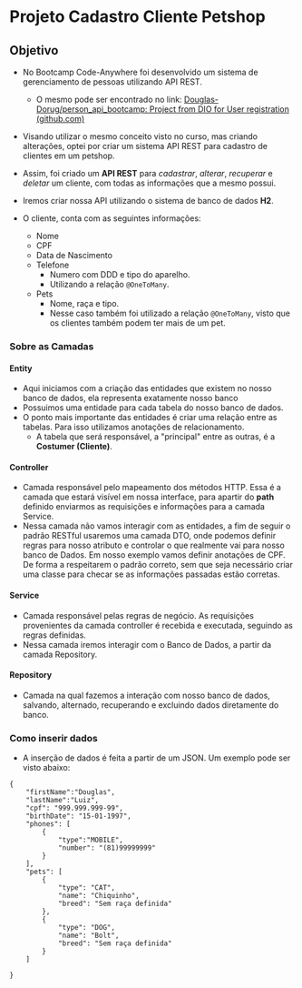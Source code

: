 # Projeto Cadastro Cliente Petshop

## Objetivo

- No Bootcamp Code-Anywhere foi desenvolvido um sistema de gerenciamento de pessoas utilizando API REST.
    - O mesmo pode ser encontrado no link: [Douglas-Dorug/person_api_bootcamp: Project from DIO for User registration (github.com)](https://github.com/Douglas-Dorug/person_api_bootcamp)
  
- Visando utilizar o mesmo conceito visto no curso, mas criando alterações, optei por criar um sistema API REST para cadastro de clientes em um petshop.

- Assim, foi criado um **API REST** para _cadastrar_, _alterar_, _recuperar_ e _deletar_ um cliente, com todas as informações que a mesmo possui.

- Iremos criar nossa API utilizando o sistema de banco de dados **H2**.

- O cliente, conta com as seguintes informações:
  - Nome
  - CPF
  - Data de Nascimento
  - Telefone
    - Numero com DDD e tipo do aparelho.
    - Utilizando a relação `@OneToMany`.
  - Pets
    - Nome, raça e tipo.
    - Nesse caso também foi utilizado a relação `@OneToMany`, visto que os clientes também podem ter mais de um pet.

### Sobre as Camadas

#### Entity

- Aqui iniciamos com a criação das entidades que existem no nosso banco de dados, ela representa exatamente nosso banco
- Possuimos uma entidade para cada tabela do nosso banco de dados.
- O ponto mais importante das entidades é criar uma relação entre as tabelas. Para isso utilizamos anotações de relacionamento.
  - A tabela que será responsável, a "principal" entre as outras, é a **Costumer (Cliente)**.
#### Controller

- Camada responsável pelo mapeamento dos métodos HTTP. Essa é a camada que estará visível em nossa interface, para apartir do **path** definido enviarmos as requisições e informações para a camada Service.
- Nessa camada não vamos interagir com as entidades, a fim de seguir o padrão RESTful usaremos uma camada DTO, onde podemos definir regras para nosso atributo e controlar o que realmente vai para nosso banco de Dados. Em nosso exemplo vamos definir anotações de CPF. De forma a respeitarem o padrão correto, sem que seja necessário criar uma classe para checar se as informações passadas estão corretas.

#### Service

- Camada responsável pelas regras de negócio. As requisições provenientes da camada controller é recebida e executada, seguindo as regras definidas.
-  Nessa camada iremos interagir com o Banco de Dados, a partir da camada Repository.

#### Repository

- Camada na qual fazemos a interação com nosso banco de dados, salvando, alternado, recuperando e excluindo dados diretamente do banco.

### Como inserir dados

- A inserção de dados é feita a partir de um JSON. Um exemplo pode ser visto abaixo:

``` {
{
    "firstName":"Douglas",
    "lastName":"Luiz",
    "cpf": "999.999.999-99",
    "birthDate": "15-01-1997",
    "phones": [
        {
            "type":"MOBILE",
            "number": "(81)99999999"
        }
    ],
    "pets": [
        {
            "type": "CAT",
            "name": "Chiquinho",
            "breed": "Sem raça definida"
        },
        {
            "type": "DOG",
            "name": "Bolt",
            "breed": "Sem raça definida"
        }
    ]

}
```
